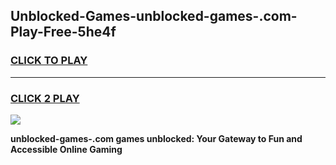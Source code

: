 
## Unblocked-Games-unblocked-games-.com-Play-Free-5he4f
<h3>
<a href="https://premium76.site?title=unblocked-games-.com&ref=09A">CLICK TO PLAY</a></h3>
<hr>

<h3>
<a href="https://premium76.site?title=unblocked-games-.com&ref=09A">CLICK 2 PLAY</a>
  
</h3>

<a href="https://premium76.site?title=unblocked-games-.com&ref=09A"><img src="https://clearcache.store/games.png"></a>


**unblocked-games-.com games unblocked: Your Gateway to Fun and Accessible Online Gaming**
